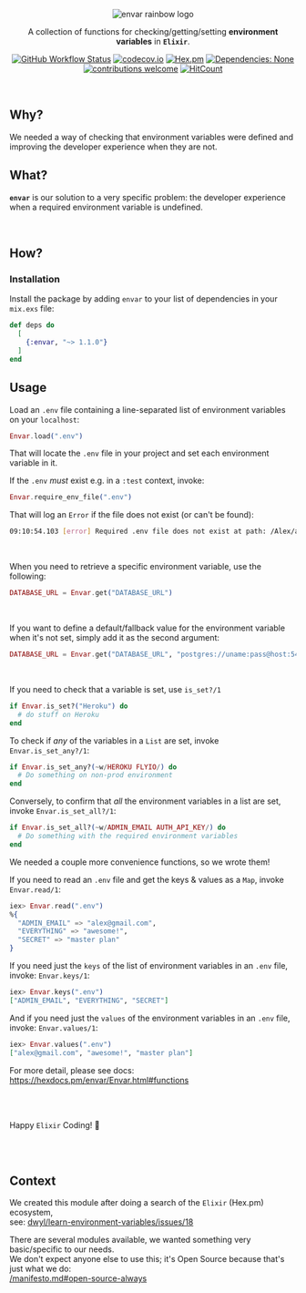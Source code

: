 <div align="center">

<img src="https://user-images.githubusercontent.com/194400/151025711-574482bb-918d-499f-b7cd-32bf224403c8.png"
alt="envar rainbow logo">

A collection of functions for checking/getting/setting **environment variables** in **`Elixir`**.

<!-- Better LOGO #HelpWanted -->

[![GitHub Workflow Status](https://img.shields.io/github/actions/workflow/status/dwyl/envar/ci.yml?label=build&style=flat-square&branch=main)](https://github.com/dwyl/envar/actions)
[![codecov.io](https://img.shields.io/codecov/c/github/dwyl/envar/main.svg?style=flat-square)](https://codecov.io/github/dwyl/envar?branch=main)
[![Hex.pm](https://img.shields.io/hexpm/v/envar?color=brightgreen&style=flat-square)](https://hex.pm/packages/envar)
[![Dependencies: None](https://img.shields.io/badge/dependencies-none-brightgreen.svg?style=flat-square)](https://libraries.io/hex/envar "Zero Dependencies")
[![contributions welcome](https://img.shields.io/badge/contributions-welcome-brightgreen.svg?style=flat-square)](https://github.com/dwyl/envar/issues)
[![HitCount](https://hits.dwyl.com/dwyl/envar.svg)](https://hits.dwyl.com/dwyl/envar)

</div><br />

## Why?

We needed a way of checking that environment variables were defined
and improving the developer experience when they are not.

## What?

**`envar`** is our solution to a very specific problem:
the developer experience when a required environment variable is undefined.

<br />

## How?

### Installation

Install the package
by adding `envar` to your list of dependencies in your `mix.exs` file:

```elixir
def deps do
  [
    {:envar, "~> 1.1.0"}
  ]
end
```

## Usage

Load an `.env` file
containing a line-separated list of environment variables
on your `localhost`:

```elixir
Envar.load(".env")
```

That will locate the `.env` file in your project
and set each environment variable in it.

If the `.env` _must_ exist e.g. in a `:test` context,
invoke:

```elixir
Envar.require_env_file(".env")
```

That will log an `Error` if the file does not exist (or can't be found):

```sh
09:10:54.103 [error] Required .env file does not exist at path: /Alex/awesome/project/.env
```



<br />

When you need to retrieve a specific environment variable,
use the following:

```elixir
DATABASE_URL = Envar.get("DATABASE_URL")
```

<br />

If you want to define a default/fallback value
for the environment variable when it's not set,
simply add it as the second argument:

```elixir
DATABASE_URL = Envar.get("DATABASE_URL", "postgres://uname:pass@host:5432/dbname"")
```

<br />

If you need to check that a variable is set,
use `is_set?/1`

```elixir
if Envar.is_set?("Heroku") do
  # do stuff on Heroku
end
```

To check if _any_ of the variables in a `List` are set,
invoke `Envar.is_set_any?/1`:

```elixir
if Envar.is_set_any?(~w/HEROKU FLYIO/) do
  # Do something on non-prod environment
end
```

Conversely, to confirm that _all_ the environment variables
in a list are set, invoke `Envar.is_set_all?/1`:

```elixir
if Envar.is_set_all?(~w/ADMIN_EMAIL AUTH_API_KEY/) do
  # Do something with the required environment variables
end
```

We needed a couple more convenience functions,
so we wrote them!

If you need to read an `.env` file and get the
keys & values as a `Map`, invoke `Envar.read/1`:

```elixir
iex> Envar.read(".env")
%{
  "ADMIN_EMAIL" => "alex@gmail.com",
  "EVERYTHING" => "awesome!",
  "SECRET" => "master plan"
}
```

If you need just the `keys`
of the list of environment variables in an `.env` file,
invoke: `Envar.keys/1`:

```elixir
iex> Envar.keys(".env")
["ADMIN_EMAIL", "EVERYTHING", "SECRET"]
```

And if you need just the `values`
of the environment variables in an `.env` file,
invoke: `Envar.values/1`:

```elixir
iex> Envar.values(".env")
["alex@gmail.com", "awesome!", "master plan"]
```

For more detail, please see docs:
https://hexdocs.pm/envar/Envar.html#functions

<br /><br />

Happy `Elixir` Coding! 🚀

<br /><br />

## Context

We created this module after doing
a search of the `Elixir` (Hex.pm)
ecosystem, <br />
see:
[dwyl/learn-environment-variables/issues/18](https://github.com/dwyl/learn-environment-variables/issues/18)

There are several modules available,
we wanted something very basic/specific to our needs. <br />
We don't expect anyone else to use this;
it's Open Source
because that's just what we do: <br />
[/manifesto.md#open-source-always](https://github.com/dwyl/start-here/blob/master/manifesto.md#open-source-always)
